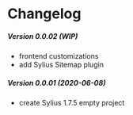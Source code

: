 Changelog
=========

##### Version 0.0.02 (WIP)
 * frontend customizations
 * add Sylius Sitemap plugin

##### Version 0.0.01 (2020-06-08)
 * create Sylius 1.7.5 empty project

